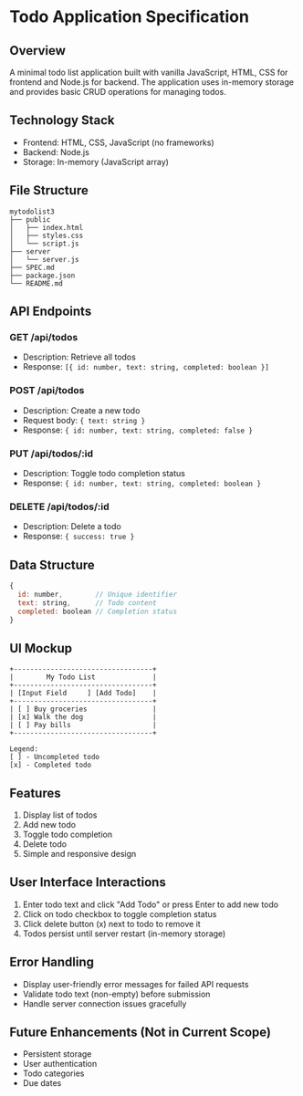 # Todo Application Specification

## Overview
A minimal todo list application built with vanilla JavaScript, HTML, CSS for frontend and Node.js for backend. The application uses in-memory storage and provides basic CRUD operations for managing todos.

## Technology Stack
- Frontend: HTML, CSS, JavaScript (no frameworks)
- Backend: Node.js
- Storage: In-memory (JavaScript array)

## File Structure
```
mytodolist3
├── public
│   ├── index.html
│   ├── styles.css
│   └── script.js
├── server
│   └── server.js
├── SPEC.md
├── package.json
└── README.md
```

## API Endpoints

### GET /api/todos
- Description: Retrieve all todos
- Response: `[{ id: number, text: string, completed: boolean }]`

### POST /api/todos
- Description: Create a new todo
- Request body: `{ text: string }`
- Response: `{ id: number, text: string, completed: false }`

### PUT /api/todos/:id
- Description: Toggle todo completion status
- Response: `{ id: number, text: string, completed: boolean }`

### DELETE /api/todos/:id
- Description: Delete a todo
- Response: `{ success: true }`

## Data Structure
```javascript
{
  id: number,        // Unique identifier
  text: string,      // Todo content
  completed: boolean // Completion status
}
```

## UI Mockup
```
+----------------------------------+
|        My Todo List              |
+----------------------------------+
| [Input Field     ] [Add Todo]    |
+----------------------------------+
| [ ] Buy groceries                |
| [x] Walk the dog                 |
| [ ] Pay bills                    |
+----------------------------------+

Legend:
[ ] - Uncompleted todo
[x] - Completed todo
```

## Features
1. Display list of todos
2. Add new todo
3. Toggle todo completion
4. Delete todo
5. Simple and responsive design

## User Interface Interactions
1. Enter todo text and click "Add Todo" or press Enter to add new todo
2. Click on todo checkbox to toggle completion status
3. Click delete button (x) next to todo to remove it
4. Todos persist until server restart (in-memory storage)

## Error Handling
- Display user-friendly error messages for failed API requests
- Validate todo text (non-empty) before submission
- Handle server connection issues gracefully

## Future Enhancements (Not in Current Scope)
- Persistent storage
- User authentication
- Todo categories
- Due dates